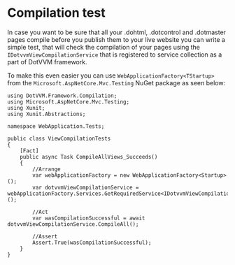 # Compilation test

In case you want to be sure that all your .dohtml, .dotcontrol and .dotmaster pages compile before you publish them to your live website you can write a simple test, that will check the compilation of your pages using the `IDotvvmViewCompilationService` that is registered to service collection as a part of DotVVM framework. 

To make this even easier you can use `WebApplicationFactory<TStartup>` from the `Microsoft.AspNetCore.Mvc.Testing` NuGet package as seen below: 

```CSHARP
using DotVVM.Framework.Compilation;
using Microsoft.AspNetCore.Mvc.Testing;
using Xunit;
using Xunit.Abstractions;

namespace WebApplication.Tests;

public class ViewCompilationTests
{
    [Fact]
    public async Task CompileAllViews_Succeeds()
    {
        //Arrange
        var webApplicationFactory = new WebApplicationFactory<Startup>();
        var dotvvmViewCompilationService = webApplicationFactory.Services.GetRequiredService<IDotvvmViewCompilationService>();

        //Act
        var wasCompilationSuccessful = await dotvvmViewCompilationService.CompileAll();
        
        //Assert
        Assert.True(wasCompilationSuccessful);
    }
}

```